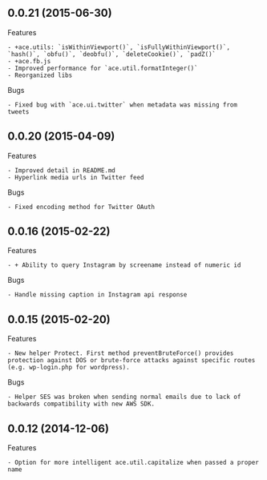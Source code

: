 ## 0.0.21 (2015-06-30)

Features

	- +ace.utils: `isWithinViewport()`, `isFullyWithinViewport()`, `hash()`, `obfu()`, `deobfu()`, `deleteCookie()`, `padZ()`
	- +ace.fb.js
	- Improved performance for `ace.util.formatInteger()`
	- Reorganized libs


Bugs

	- Fixed bug with `ace.ui.twitter` when metadata was missing from tweets



## 0.0.20 (2015-04-09)

Features

	- Improved detail in README.md
	- Hyperlink media urls in Twitter feed


Bugs

	- Fixed encoding method for Twitter OAuth



## 0.0.16 (2015-02-22)

Features

	- + Ability to query Instagram by screename instead of numeric id


Bugs

	- Handle missing caption in Instagram api response



## 0.0.15 (2015-02-20)

Features

	- New helper Protect. First method preventBruteForce() provides protection against DOS or brute-force attacks against specific routes (e.g. wp-login.php for wordpress).


Bugs

	- Helper SES was broken when sending normal emails due to lack of backwards compatibility with new AWS SDK.



## 0.0.12 (2014-12-06)

Features

	- Option for more intelligent ace.util.capitalize when passed a proper name
